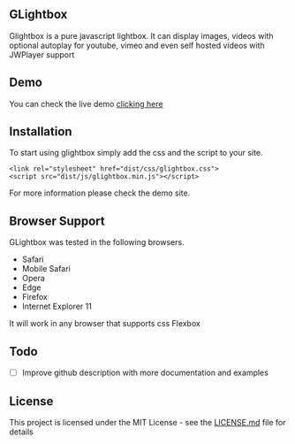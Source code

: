 ## GLightbox

Glightbox is a pure javascript lightbox. It can display images, videos with optional autoplay for youtube, vimeo and even self hosted videos with JWPlayer support

## Demo
You can check the live demo [clicking here](http://glightbox.mcstudios.com.mx/)

## Installation

To start using glightbox simply add the css and the script to your site.

```
<link rel="stylesheet" href="dist/css/glightbox.css">
<script src="dist/js/glightbox.min.js"></script>
```

For more information please check the demo site.

## Browser Support

GLightbox was tested in the following browsers.
- Safari
- Mobile Safari
- Opera
- Edge
- Firefox
- Internet Explorer 11

It will work in any browser that supports css Flexbox

## Todo
- [ ] Improve github description with more documentation and examples

## License

This project is licensed under the MIT License - see the [LICENSE.md](LICENSE.md) file for details